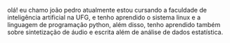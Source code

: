 olá! eu chamo joão pedro 
atualmente estou cursando a faculdade de inteligência artificial na UFG, e tenho aprendido o sistema linux e a linguagem de programação python,
  além disso, tenho aprendido também sobre sintetização de áudio e escrita além de análise de dados estatística.   
